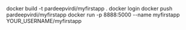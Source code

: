 docker build -t pardeepvirdi/myfirstapp .
docker login
docker push pardeepvirdi/myfirstapp
docker run -p 8888:5000 --name myfirstapp YOUR_USERNAME/myfirstapp
